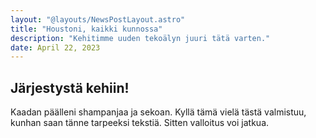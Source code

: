 ```yaml
---
layout: "@layouts/NewsPostLayout.astro"
title: "Houstoni, kaikki kunnossa"
description: "Kehitimme uuden tekoälyn juuri tätä varten."
date: April 22, 2023
---
```


## Järjestystä kehiin!

Kaadan päälleni shampanjaa ja sekoan. Kyllä tämä vielä tästä valmistuu, kunhan saan tänne tarpeeksi tekstiä. Sitten valloitus voi jatkua.
